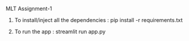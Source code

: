 MLT Assignment-1

1. To install/inject all the dependencies : pip install -r requirements.txt

2. To run the app : streamlit run app.py
